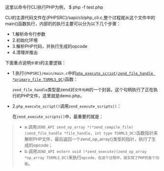 这里以命令行CLI执行PHP为例，
	$ php -f test.php

CLI的主源代码文件在{PHPSRC}/sapi/cli/php_cli.c,整个过程就从这个文件中的 main()函数执行，内部的的执行主要可以分为以下几个步骤：

* 1.解析命令行参数
* 2.初始化环境
* 3.解析PHP代码，并执行生成的opcode
* 4.清理并推出

下面重点说明`步骤3`的主要逻辑：

* 1.执行`{PHPSRC}/main/main.c`中的[`php_execute_script(zend_file_handle *primary_file TSRMLS_DC)`](https://github.com/php/php-src/blob/master/main/main.c#L2466)函数：
	
	`zend_file_handle`类型是zend对`文件句柄`的一个封装，这个句柄执行了正在执行的PHP文件，这里就是demo.php。
* 2.`php_execute_script()`调用`zend_execute_scripts()`：
		
	在`zend_execute_scripts()`中，最重要的就是：
>* a.调用`ZEND_API zend_op_array *(*zend_compile_file)(zend_file_handle *file_handle, int type TSRMLS_DC)`函数指针来解析PHP文件，最后返回一个zend_op_array()类型的指针，执行了生成的opcode；
>* b.调用`ZEND_API extern void (*zend_execute)(zend_op_array *op_array TSRMLS_DC)`来执行`opcode，在这个过程中，就实现了PHP的各个功能`。
